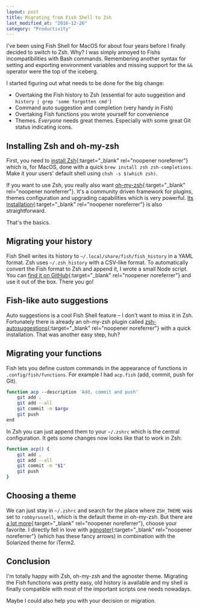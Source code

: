 ```yaml
---
layout: post
title: Migrating from Fish Shell to Zsh
last_modified_at: "2016-12-26"
category: "Productivity"
---
```


I've been using Fish Shell for MacOS for about four years before I finally decided to switch to Zsh. Why? I was simply annoyed to Fishs incompatibilities with Bash commands. Remembering another syntax for setting and exporting environment variables and missing support for the ``&&`` operator were the top of the iceberg.

I started figuring out what needs to be done for the big change:

- Overtaking the Fish history to Zsh (essential for auto suggestion and `history | grep 'some forgotten cmd'`)
- Command auto suggestion and completion (very handy in Fish)
- Overtaking Fish functions you wrote yourself for convenience
- Themes. *Everyone* needs great themes. Especially with some great Git status indicating icons.

## Installing Zsh and oh-my-zsh

First, you need to [install Zsh](https://github.com/robbyrussell/oh-my-zsh/wiki/Installing-ZSH "How to install ZSH"){:target="_blank" rel="noopener noreferrer"} which is, for MacOS, done with a quick `brew install zsh zsh-completions`. Make it your users' default shell using `chsh -s $(which zsh)`.

If you want to use Zsh, you really also want [oh-my-zsh](https://github.com/robbyrussell/oh-my-zsh "Oh-my-zsh as framework for Zsh"){:target="_blank" rel="noopener noreferrer"}. It's a community driven framework for plugins, themes configuration and upgrading capabilities which is very powerful. [Its installation](https://github.com/robbyrussell/oh-my-zsh#basic-installation "oh-my-zsh installation tutorial"){:target="_blank" rel="noopener noreferrer"} is also straightforward.

That's the basics.

## Migrating your history

Fish Shell writes its history to `~/.local/share/fish/fish_history` in a YAML format. Zsh uses `~/.zsh_history` with a CSV-like format. To automatically convert the Fish format to Zsh and append it, I wrote a small Node script. You can [find it on GitHub](https://github.com/jverhoelen/fish-history-to-zsh "fish-history-to-zsh transforms from fish to zsh format"){:target="_blank" rel="noopener noreferrer"} and use it out of the box. There you go!

## Fish-like auto suggestions

Auto suggestions is a cool Fish Shell feature – I don't want to miss it in Zsh. Fortunately there is already an oh-my-zsh plugin called [zsh-autosuggestions](https://github.com/zsh-users/zsh-autosuggestions#oh-my-zsh "zsh-autosuggestions contain autosuggestions for zsh"){:target="_blank" rel="noopener noreferrer"} with a quick installation. That was another easy step, huh?

## Migrating your functions

Fish lets you define custom commands in the appearance of functions in `.config/fish/functions`. For example I had `acp.fish` (add, commit, push for Git).

``` bash
function acp --description 'Add, commit and push'
    git add .
    git add --all
    git commit -m $argv
    git push
end
```

In Zsh you can just append them to your `~/.zshrc` which is the central configuration. It gets some changes now looks like that to work in Zsh:

``` bash
function acp() {
    git add .
    git add --all
    git commit -m "$1"
    git push
}
```


## Choosing a theme

We can just stay in `~/.zshrc` and search for the place where `ZSH_THEME` was set to `robbyrussell`, which is the default theme in oh-my-zsh. But there are [a lot more](https://github.com/robbyrussell/oh-my-zsh/wiki/Themes "List of oh-my-zsh themes"){:target="_blank" rel="noopener noreferrer"}, choose your favorite. I directly fell in love with [agnoster](https://github.com/robbyrussell/oh-my-zsh/wiki/themes#agnoster "Agnoster zsh theme"){:target="_blank" rel="noopener noreferrer"} (which has these fancy arrows) in combination with the Solarized theme for iTerm2.


## Conclusion

I'm totally happy with Zsh, oh-my-zsh and the agnoster theme. Migrating the Fish functions was pretty easy, old history is available and my shell is finally compatible with most of the important scripts one needs nowadays.

Maybe I could also help you with your decision or migration.
